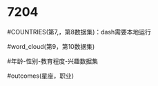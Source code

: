 # 7204

#COUNTRIES(第7,，第8数据集)：dash需要本地运行

#word_cloud(第9，第10数据集)

#年龄-性别-教育程度-兴趣数据集

#outcomes(星座，职业)
